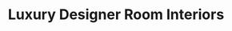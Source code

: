 ---
title: "Luxury Designer Room Interiors"
url: /brighouse/luxury-designer-room-interiors/
shop: Möbel
---